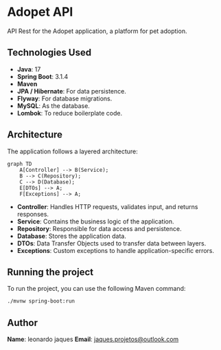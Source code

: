# Adopet API

API Rest for the Adopet application, a platform for pet adoption.

## Technologies Used

*   **Java**: 17
*   **Spring Boot**: 3.1.4
*   **Maven**
*   **JPA / Hibernate**: For data persistence.
*   **Flyway**: For database migrations.
*   **MySQL**: As the database.
*   **Lombok**: To reduce boilerplate code.

## Architecture

The application follows a layered architecture:

```mermaid
graph TD
    A[Controller] --> B(Service);
    B --> C(Repository);
    C --> D(Database);
    E[DTOs] --> A;
    F[Exceptions] --> A;
```

- **Controller**: Handles HTTP requests, validates input, and returns responses.
- **Service**: Contains the business logic of the application.
- **Repository**: Responsible for data access and persistence.
- **Database**: Stores the application data.
- **DTOs**: Data Transfer Objects used to transfer data between layers.
- **Exceptions**: Custom exceptions to handle application-specific errors.

## Running the project

To run the project, you can use the following Maven command:

```bash
./mvnw spring-boot:run
```

## Author

**Name**: leonardo jaques
**Email**: jaques.projetos@outlook.com
